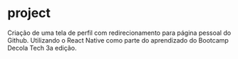 # project

Criação de uma tela de perfil com redirecionamento para página pessoal do Github. Utilizando o React Native como parte do aprendizado do Bootcamp Decola Tech 3a edição.
